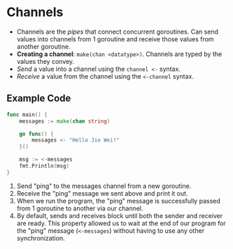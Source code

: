 # Channels

- Channels are the *pipes* that connect concurrent goroutines. Can send values into channels from 1 goroutine and receive those values from another goroutine.
- **Creating a channel**: `make(chan <datatype>)`. Channels are typed by the values they convey.
- *Send* a value into a channel using the `channel <-` syntax.
- *Receive* a value from the channel using the `<-channel` syntax.

## Example Code

```go
func main() {
	messages := make(chan string)

	go func() {
		messages <- "Hello Jie Wei!"
	}()

	msg := <-messages 
	fmt.Println(msg)
}
```

1. Send "ping" to the messages channel from a new goroutine.
2. Receive the "ping" message we sent above and print it out.
3. When we run the program, the "ping" message is successfully passed from 1 goroutine to another via our channel.
4. By default, sends and receives block until both the sender and receiver are ready. This property allowed us to wait at the end of our program for the "ping" message (`<-messages`) without having to use any other synchronization.